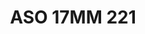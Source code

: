 ---
title: ASO 17MM 221
date: 
draft: false

# descripcion
description : Anillo de plata 925.

materials: Plata 936

color: 

dimensions: 17mm diámetro

code: 05-23-1610

type: "Anillos"

categories: []

price: $5.860,00

price_eftvo: $4.980,00

# Images
# first image will be shown in the product page
images:
  # - image: "images/path_to_image"
  # La ubicacion de las imagenes es imagenes/Anillos/Anillos.Solo Plata/05-23-1610-aso-17mm-221
  - image: "./images/anillos/solo_plata/05-23-1610-aso-17mm-221_a.jpg"
  - image: "./images/anillos/solo_plata/05-23-1610-aso-17mm-221_b.jpg"
  - image: "./images/anillos/solo_plata/05-23-1610-aso-17mm-221_c.jpg"
---